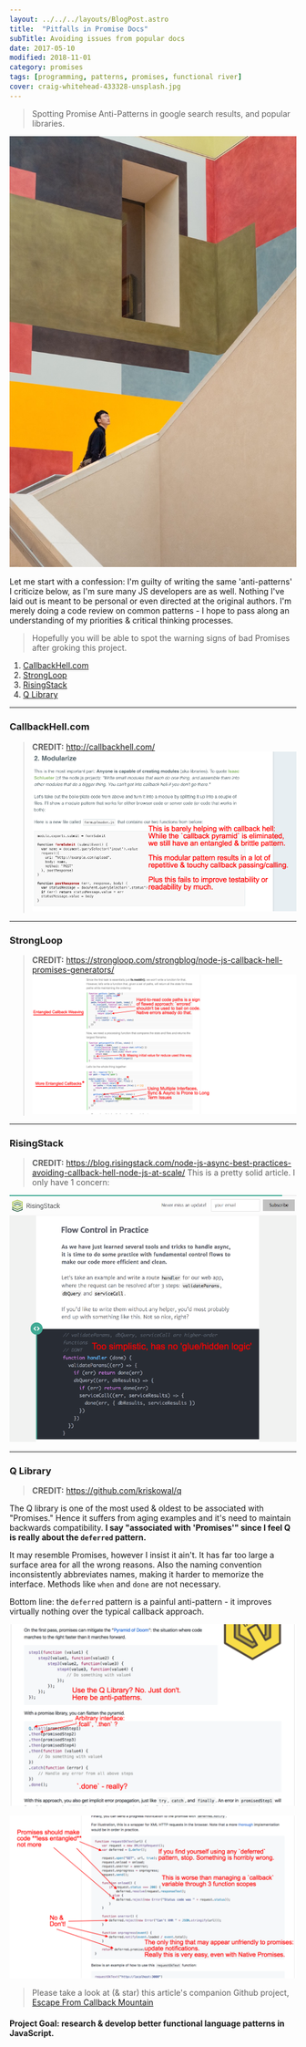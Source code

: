 ```yaml
---
layout: ../../../layouts/BlogPost.astro
title:  "Pitfalls in Promise Docs"
subTitle: Avoiding issues from popular docs
date: 2017-05-10
modified: 2018-11-01
category: promises
tags: [programming, patterns, promises, functional river]
cover: craig-whitehead-433328-unsplash.jpg
---
```


> Spotting Promise Anti-Patterns in google search results, and popular libraries.

![craig-whitehead-433328-unsplash.jpg](craig-whitehead-433328-unsplash.jpg)

Let me start with a confession: I'm guilty of writing the same 'anti-patterns' I criticize below, as I'm sure many JS developers are as well. Nothing I've laid out is meant to be personal or even directed at the original authors. I'm merely doing a code review on common patterns - I hope to pass along an understanding of my priorities & critical thinking processes.

> Hopefully you will be able to spot the warning signs of bad Promises after groking this project.

1. [CallbackHell.com](#callbackhellcom)
1. [StrongLoop](#strongloop)
1. [RisingStack](#risingstack)
1. [Q Library](#qlibrary)

--------------------------
### CallbackHell.com
> **CREDIT:** http://callbackhell.com/
![CallbackHell.com](callbackhell.png)

----------------------
### StrongLoop
> **CREDIT:** https://strongloop.com/strongblog/node-js-callback-hell-promises-generators/
![strong loop](strongloop.png)


----------------
### RisingStack
> **CREDIT:** https://blog.risingstack.com/node-js-async-best-practices-avoiding-callback-hell-node-js-at-scale/
This is a pretty solid article. I only have 1 concern:

![Rising Stack](risingstack.png)

------------------------
### Q Library
> **CREDIT:** https://github.com/kriskowal/q

The Q library is one of the most used & oldest to be associated with "Promises." Hence it suffers from aging examples and it's need to maintain backwards compatibility.
**I say "associated with 'Promises'" since I feel Q is really about the `deferred` pattern.**

It may resemble Promises, however I insist it ain't. It has far too large a surface area for all the wrong reasons. Also the naming convention inconsistently abbreviates names, making it harder to memorize the interface. Methods like `when` and `done` are not necessary.

Bottom line: the `deferred` pattern is a painful anti-pattern - it improves virtually nothing over the typical callback approach.

![q first example](qlibrary-1.png)

![q xmlHTTP deferred anti-pattern](qlibrary-2.png)


> Please take a look at (& star) this article's companion Github project, [Escape From Callback Mountain](https://github.com/justsml/escape-from-callback-mountain)
#### Project Goal: research & develop better functional language patterns in JavaScript.

